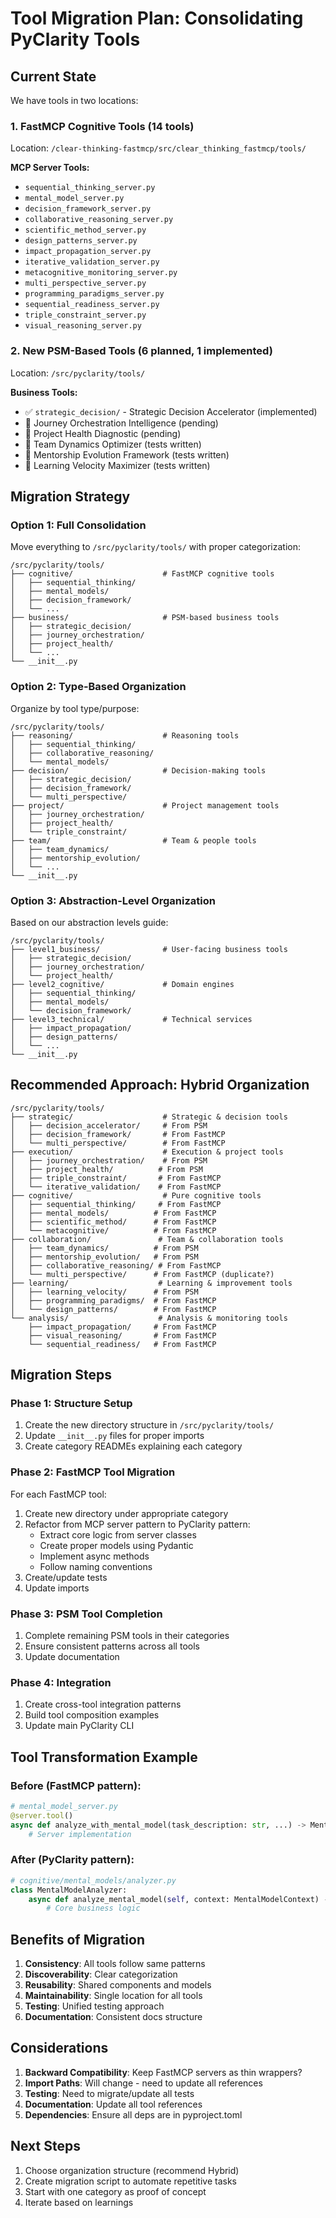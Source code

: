 # Tool Migration Plan: Consolidating PyClarity Tools

## Current State

We have tools in two locations:

### 1. FastMCP Cognitive Tools (14 tools)
Location: `/clear-thinking-fastmcp/src/clear_thinking_fastmcp/tools/`

**MCP Server Tools:**
- `sequential_thinking_server.py`
- `mental_model_server.py`
- `decision_framework_server.py`
- `collaborative_reasoning_server.py`
- `scientific_method_server.py`
- `design_patterns_server.py`
- `impact_propagation_server.py`
- `iterative_validation_server.py`
- `metacognitive_monitoring_server.py`
- `multi_perspective_server.py`
- `programming_paradigms_server.py`
- `sequential_readiness_server.py`
- `triple_constraint_server.py`
- `visual_reasoning_server.py`

### 2. New PSM-Based Tools (6 planned, 1 implemented)
Location: `/src/pyclarity/tools/`

**Business Tools:**
- ✅ `strategic_decision/` - Strategic Decision Accelerator (implemented)
- 🔄 Journey Orchestration Intelligence (pending)
- 🔄 Project Health Diagnostic (pending)
- 🔄 Team Dynamics Optimizer (tests written)
- 🔄 Mentorship Evolution Framework (tests written)
- 🔄 Learning Velocity Maximizer (tests written)

## Migration Strategy

### Option 1: Full Consolidation
Move everything to `/src/pyclarity/tools/` with proper categorization:

```
/src/pyclarity/tools/
├── cognitive/                    # FastMCP cognitive tools
│   ├── sequential_thinking/
│   ├── mental_models/
│   ├── decision_framework/
│   └── ...
├── business/                     # PSM-based business tools
│   ├── strategic_decision/
│   ├── journey_orchestration/
│   ├── project_health/
│   └── ...
└── __init__.py
```

### Option 2: Type-Based Organization
Organize by tool type/purpose:

```
/src/pyclarity/tools/
├── reasoning/                    # Reasoning tools
│   ├── sequential_thinking/
│   ├── collaborative_reasoning/
│   └── mental_models/
├── decision/                     # Decision-making tools
│   ├── strategic_decision/
│   ├── decision_framework/
│   └── multi_perspective/
├── project/                      # Project management tools
│   ├── journey_orchestration/
│   ├── project_health/
│   └── triple_constraint/
├── team/                         # Team & people tools
│   ├── team_dynamics/
│   ├── mentorship_evolution/
│   └── ...
└── __init__.py
```

### Option 3: Abstraction-Level Organization
Based on our abstraction levels guide:

```
/src/pyclarity/tools/
├── level1_business/              # User-facing business tools
│   ├── strategic_decision/
│   ├── journey_orchestration/
│   └── project_health/
├── level2_cognitive/             # Domain engines
│   ├── sequential_thinking/
│   ├── mental_models/
│   └── decision_framework/
├── level3_technical/             # Technical services
│   ├── impact_propagation/
│   ├── design_patterns/
│   └── ...
└── __init__.py
```

## Recommended Approach: Hybrid Organization

```
/src/pyclarity/tools/
├── strategic/                    # Strategic & decision tools
│   ├── decision_accelerator/     # From PSM
│   ├── decision_framework/       # From FastMCP
│   └── multi_perspective/        # From FastMCP
├── execution/                    # Execution & project tools
│   ├── journey_orchestration/    # From PSM
│   ├── project_health/          # From PSM
│   ├── triple_constraint/       # From FastMCP
│   └── iterative_validation/    # From FastMCP
├── cognitive/                    # Pure cognitive tools
│   ├── sequential_thinking/     # From FastMCP
│   ├── mental_models/          # From FastMCP
│   ├── scientific_method/      # From FastMCP
│   └── metacognitive/          # From FastMCP
├── collaboration/               # Team & collaboration tools
│   ├── team_dynamics/          # From PSM
│   ├── mentorship_evolution/   # From PSM
│   ├── collaborative_reasoning/ # From FastMCP
│   └── multi_perspective/      # From FastMCP (duplicate?)
├── learning/                    # Learning & improvement tools
│   ├── learning_velocity/      # From PSM
│   ├── programming_paradigms/  # From FastMCP
│   └── design_patterns/        # From FastMCP
└── analysis/                    # Analysis & monitoring tools
    ├── impact_propagation/     # From FastMCP
    ├── visual_reasoning/       # From FastMCP
    └── sequential_readiness/   # From FastMCP
```

## Migration Steps

### Phase 1: Structure Setup
1. Create the new directory structure in `/src/pyclarity/tools/`
2. Update `__init__.py` files for proper imports
3. Create category READMEs explaining each category

### Phase 2: FastMCP Tool Migration
For each FastMCP tool:
1. Create new directory under appropriate category
2. Refactor from MCP server pattern to PyClarity pattern:
   - Extract core logic from server classes
   - Create proper models using Pydantic
   - Implement async methods
   - Follow naming conventions
3. Create/update tests
4. Update imports

### Phase 3: PSM Tool Completion
1. Complete remaining PSM tools in their categories
2. Ensure consistent patterns across all tools
3. Update documentation

### Phase 4: Integration
1. Create cross-tool integration patterns
2. Build tool composition examples
3. Update main PyClarity CLI

## Tool Transformation Example

### Before (FastMCP pattern):
```python
# mental_model_server.py
@server.tool()
async def analyze_with_mental_model(task_description: str, ...) -> MentalModelAnalysis:
    # Server implementation
```

### After (PyClarity pattern):
```python
# cognitive/mental_models/analyzer.py
class MentalModelAnalyzer:
    async def analyze_mental_model(self, context: MentalModelContext) -> MentalModelResult:
        # Core business logic
```

## Benefits of Migration

1. **Consistency**: All tools follow same patterns
2. **Discoverability**: Clear categorization
3. **Reusability**: Shared components and models
4. **Maintainability**: Single location for all tools
5. **Testing**: Unified testing approach
6. **Documentation**: Consistent docs structure

## Considerations

1. **Backward Compatibility**: Keep FastMCP servers as thin wrappers?
2. **Import Paths**: Will change - need to update all references
3. **Testing**: Need to migrate/update all tests
4. **Documentation**: Update all tool references
5. **Dependencies**: Ensure all deps are in pyproject.toml

## Next Steps

1. Choose organization structure (recommend Hybrid)
2. Create migration script to automate repetitive tasks
3. Start with one category as proof of concept
4. Iterate based on learnings